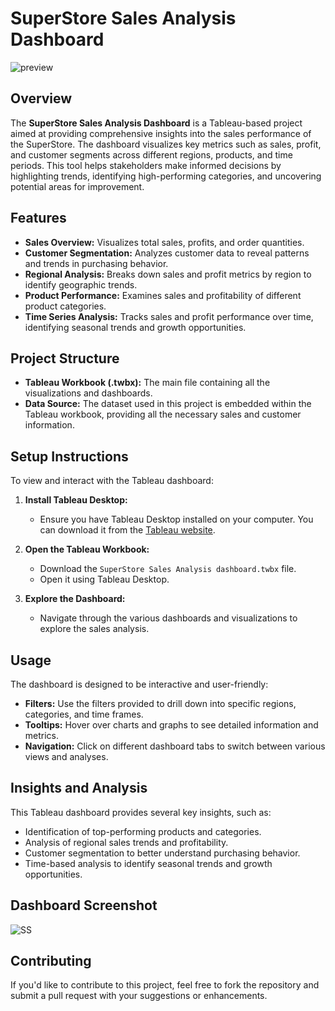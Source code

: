 # SuperStore Sales Analysis Dashboard
![preview](https://encrypted-tbn0.gstatic.com/images?q=tbn:ANd9GcSfOWn2sO9bQ39397eQ-Xm2D6Gt14KNTQFkgA&s)
## Overview

The **SuperStore Sales Analysis Dashboard** is a Tableau-based project aimed at providing comprehensive insights into the sales performance of the SuperStore. The dashboard visualizes key metrics such as sales, profit, and customer segments across different regions, products, and time periods. This tool helps stakeholders make informed decisions by highlighting trends, identifying high-performing categories, and uncovering potential areas for improvement.

## Features

- **Sales Overview:** Visualizes total sales, profits, and order quantities.
- **Customer Segmentation:** Analyzes customer data to reveal patterns and trends in purchasing behavior.
- **Regional Analysis:** Breaks down sales and profit metrics by region to identify geographic trends.
- **Product Performance:** Examines sales and profitability of different product categories.
- **Time Series Analysis:** Tracks sales and profit performance over time, identifying seasonal trends and growth opportunities.

## Project Structure

- **Tableau Workbook (.twbx):** The main file containing all the visualizations and dashboards.
- **Data Source:** The dataset used in this project is embedded within the Tableau workbook, providing all the necessary sales and customer information.

## Setup Instructions

To view and interact with the Tableau dashboard:

1. **Install Tableau Desktop:**
   - Ensure you have Tableau Desktop installed on your computer. You can download it from the [Tableau website](https://www.tableau.com/products/desktop).

2. **Open the Tableau Workbook:**
   - Download the `SuperStore Sales Analysis dashboard.twbx` file.
   - Open it using Tableau Desktop.

3. **Explore the Dashboard:**
   - Navigate through the various dashboards and visualizations to explore the sales analysis.

## Usage

The dashboard is designed to be interactive and user-friendly:

- **Filters:** Use the filters provided to drill down into specific regions, categories, and time frames.
- **Tooltips:** Hover over charts and graphs to see detailed information and metrics.
- **Navigation:** Click on different dashboard tabs to switch between various views and analyses.

## Insights and Analysis

This Tableau dashboard provides several key insights, such as:

- Identification of top-performing products and categories.
- Analysis of regional sales trends and profitability.
- Customer segmentation to better understand purchasing behavior.
- Time-based analysis to identify seasonal trends and growth opportunities.

## Dashboard Screenshot

![SS](https://github.com/user-attachments/assets/12a140bb-2814-4fab-b53c-a73c8bbf3de3)

## Contributing

If you'd like to contribute to this project, feel free to fork the repository and submit a pull request with your suggestions or enhancements.


